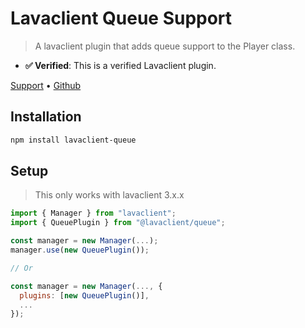 # Lavaclient Queue Support

> A lavaclient plugin that adds queue support to the Player class.

- **✅ Verified**: This is a verified Lavaclient plugin.

[Support](https://discord.gg/CH9ubGPMV6) &bull; [Github](https://github.com/lavaclient/plugins)

## Installation

```bash
npm install lavaclient-queue
```

## Setup

> This only works with lavaclient 3.x.x

```js
import { Manager } from "lavaclient";
import { QueuePlugin } from "@lavaclient/queue";

const manager = new Manager(...);
manager.use(new QueuePlugin());

// Or

const manager = new Manager(..., {
  plugins: [new QueuePlugin()],
  ...
});

```
